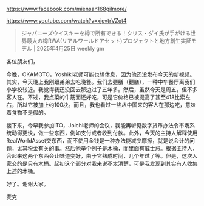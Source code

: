 https://www.facebook.com/miensan168gilmore/

https://www.youtube.com/watch?v=xjcvtrVZot4

> ジャパニーズウイスキーを樽で所有できる！クリス・ダイ氏が手がける世界最大の樽RWA(リアルワールドアセット)プロジェクトと地方創生実証モデル | 2025年4月25日 weekly gm

各位朋友们，

今晚，OKAMOTO，Yoshiki老师可能也想休息，因为他还没发布今天的新视频。其实，今天晚上我刚跟弟弟去吃晚餐。我们去麺膳（麵膳），一种中华餐厅离我们小学校较近。我觉得我还没回去那边过了五年多。然后，虽然今天是周五，但不多客人在。不过，我点菜的牛筋面还好吃，可是它价格已被提高了甚至418比索左右，所以它被加上约100块。而且，我也看过一些从中国来的客人在那边吃，意味着食物不是假的。

接下来，今早我参加ITO，Joichi老师的会议，我能再听见数字货币办法令市场系统动得更快，做一些东西，例如支付或者收到付款。此外，今天的主持人解释使用RealWorldAsset交东西，而不使用金钱是一种办法能减少摩擦，就是说会计的问题，尤其税金有关的事。然后他举个例子是木桶，而里面有威士忌。根据主持人，合起来这两个东西会让味道变好，由于它熟成时间，几个年过了等。但是，这次人家交的是只有木桶。起初这个部分对我来说不太清楚，可是我发现到其实有人收集上述的木桶。

好了。谢谢大家。

麦克
